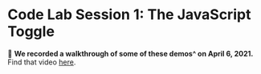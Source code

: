 # Code Lab Session 1: The JavaScript Toggle

🎥 **We recorded a walkthrough of some of these demos^ on April 6, 2021.** Find that video [here](https://risd.hosted.panopto.com/Panopto/Pages/Viewer.aspx?id=2d2d218b-8ca4-498b-bdef-ad020100da7f).